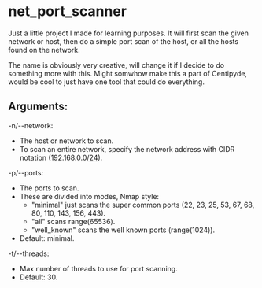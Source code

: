 # net_port_scanner
Just a little project I made for learning purposes.
It will first scan the given network or host, then do a simple port scan of the host, or all the hosts found on the network.

The name is obviously very creative, will change it if I decide to do something more with this.
Might somwhow make this a part of Centipyde, would be cool to just have one tool that could do everything.

## Arguments:
-n/--network:
- The host or network to scan. 
- To scan an entire network, specify the network address with CIDR notation (192.168.0.0<u>/24</u>).

-p/--ports: 
- The ports to scan. 
- These are divided into modes, Nmap style:
    - "minimal" just scans the super common ports (22, 23, 25, 53, 67, 68, 80, 110, 143, 156, 443).
    - "all" scans range(65536).
    - "well_known" scans the well known ports (range(1024)).
- Default: minimal.

-t/--threads:
- Max number of  threads to use for port scanning.
- Default: 30.
